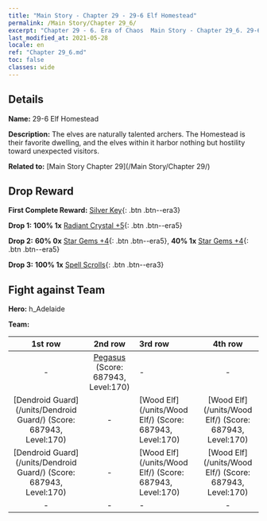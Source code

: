 ```yaml
---
title: "Main Story - Chapter 29 - 29-6 Elf Homestead"
permalink: /Main Story/Chapter 29_6/
excerpt: "Chapter 29 - 6. Era of Chaos  Main Story - Chapter 29_6. 29-6 Elf Homestead"
last_modified_at: 2021-05-28
locale: en
ref: "Chapter 29_6.md"
toc: false
classes: wide
---
```


## Details

 **Name:** 29-6 Elf Homestead

 **Description:** The elves are naturally talented archers. The Homestead is their favorite dwelling, and the elves within it harbor nothing but hostility toward unexpected visitors.

 **Related to:** [Main Story Chapter 29](/Main Story/Chapter 29/)

## Drop Reward

 **First Complete Reward:** [Silver Key](/Items/con_693/){: .btn .btn--era3}

 **Drop 1:** **100% 1x** [Radiant Crystal +5](/Items/mat_101/){: .btn .btn--era5}

 **Drop 2:** **60% 0x** [Star Gems +4](/Items/mat_93/){: .btn .btn--era5}, **40% 1x** [Star Gems +4](/Items/mat_93/){: .btn .btn--era5}

 **Drop 3:** **100% 1x** [Spell Scrolls](/Items/con_694/){: .btn .btn--era3}


## Fight against Team
 **Hero:** h_Adelaide

 **Team:**


  | 1st row | 2nd row | 3rd row | 4th row |
  |:----:|:----:|:----|:----:|
  | - | [Pegasus](/units/Pegasus/) (Score: 687943, Level:170)  | - | - |
  | [Dendroid Guard](/units/Dendroid Guard/) (Score: 687943, Level:170)  | - | [Wood Elf](/units/Wood Elf/) (Score: 687943, Level:170)  | [Wood Elf](/units/Wood Elf/) (Score: 687943, Level:170)  |
  | [Dendroid Guard](/units/Dendroid Guard/) (Score: 687943, Level:170)  | - | [Wood Elf](/units/Wood Elf/) (Score: 687943, Level:170)  | [Wood Elf](/units/Wood Elf/) (Score: 687943, Level:170)  |
  | - | - | - | - |


